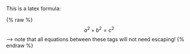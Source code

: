 This is a latex formula:

{% raw %}
  $$a^2 + b^2 = c^2$$ --> note that all equations between these tags will not need escaping! 
{% endraw %}
